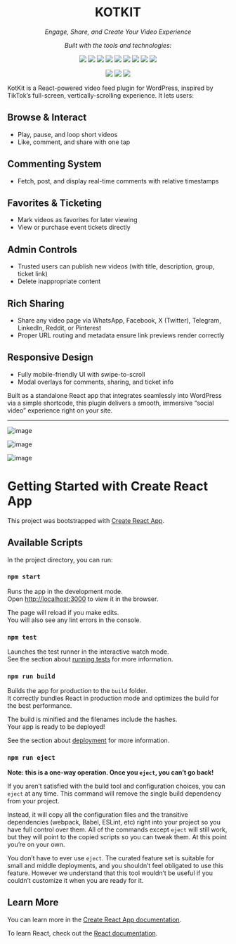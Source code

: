 <h1 align="center">KOTKIT</h1>

<p align="center"><em>Engage, Share, and Create Your Video Experience</em></p>

<p align="center"><em>Built with the tools and technologies:</em></p>

<p align="center">
  <img src="https://img.shields.io/badge/Express-black?logo=express&logoColor=white" />
  <img src="https://img.shields.io/badge/JSON-black?logo=json&logoColor=white" />
  <img src="https://img.shields.io/badge/npm-%23CB3837.svg?logo=npm&logoColor=white" />
  <img src="https://img.shields.io/badge/JavaScript-yellow?logo=javascript&logoColor=black" />
  <img src="https://img.shields.io/badge/Nodemon-lightgreen?logo=nodemon&logoColor=white" />
  <img src="https://img.shields.io/badge/React-61DAFB?logo=react&logoColor=white" />
  <img src="https://img.shields.io/badge/TypeScript-3178C6?logo=typescript&logoColor=white" />
  <img src="https://img.shields.io/badge/Font%20Awesome-339AF0?logo=fontawesome&logoColor=white" />
  <img src="https://img.shields.io/badge/CSS-563D7C?logo=css3&logoColor=white" />
</p>

<p align="center">
  <img src="https://img.shields.io/github/last-commit/ridhadosh/test-tiktok" />
  <img src="https://img.shields.io/github/languages/top/ridhadosh/test-tiktok" />
  <img src="https://img.shields.io/github/languages/count/ridhadosh/test-tiktok" />
</p>

KotKit is a React-powered video feed plugin for WordPress, inspired by TikTok’s full-screen, vertically-scrolling experience. It lets users:

## Browse & Interact
- Play, pause, and loop short videos  
- Like, comment, and share with one tap

## Commenting System
- Fetch, post, and display real-time comments with relative timestamps

## Favorites & Ticketing
- Mark videos as favorites for later viewing  
- View or purchase event tickets directly

## Admin Controls
- Trusted users can publish new videos (with title, description, group, ticket link)  
- Delete inappropriate content

## Rich Sharing
- Share any video page via WhatsApp, Facebook, X (Twitter), Telegram, LinkedIn, Reddit, or Pinterest  
- Proper URL routing and metadata ensure link previews render correctly

## Responsive Design
- Fully mobile-friendly UI with swipe-to-scroll  
- Modal overlays for comments, sharing, and ticket info

Built as a standalone React app that integrates seamlessly into WordPress via a simple shortcode, this plugin delivers a smooth, immersive “social video” experience right on your site.  

---


![image](https://github.com/user-attachments/assets/f42127c3-69f7-4214-a0b3-790d751d1c9e)

![image](https://github.com/user-attachments/assets/c6b256f5-1a77-485b-bb36-257157f19863)




![image](https://github.com/user-attachments/assets/6122d7c6-a1b5-4ce0-9f34-232c5f54fba9)




# Getting Started with Create React App

This project was bootstrapped with [Create React App](https://github.com/facebook/create-react-app).

## Available Scripts

In the project directory, you can run:

### `npm start`

Runs the app in the development mode.\
Open [http://localhost:3000](http://localhost:3000) to view it in the browser.

The page will reload if you make edits.\
You will also see any lint errors in the console.

### `npm test`

Launches the test runner in the interactive watch mode.\
See the section about [running tests](https://facebook.github.io/create-react-app/docs/running-tests) for more information.

### `npm run build`

Builds the app for production to the `build` folder.\
It correctly bundles React in production mode and optimizes the build for the best performance.

The build is minified and the filenames include the hashes.\
Your app is ready to be deployed!

See the section about [deployment](https://facebook.github.io/create-react-app/docs/deployment) for more information.

### `npm run eject`

**Note: this is a one-way operation. Once you `eject`, you can’t go back!**

If you aren’t satisfied with the build tool and configuration choices, you can `eject` at any time. This command will remove the single build dependency from your project.

Instead, it will copy all the configuration files and the transitive dependencies (webpack, Babel, ESLint, etc) right into your project so you have full control over them. All of the commands except `eject` will still work, but they will point to the copied scripts so you can tweak them. At this point you’re on your own.

You don’t have to ever use `eject`. The curated feature set is suitable for small and middle deployments, and you shouldn’t feel obligated to use this feature. However we understand that this tool wouldn’t be useful if you couldn’t customize it when you are ready for it.

## Learn More

You can learn more in the [Create React App documentation](https://facebook.github.io/create-react-app/docs/getting-started).

To learn React, check out the [React documentation](https://reactjs.org/).
